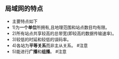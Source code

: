 ## 局域网的特点
- 主要特点如下
- 1)为**一个单位**所拥有,且地理范围和站点数目均有限。
- 2)所有站点共享较高的总带宽(即较高的数据传输速率)。
- 3)较低的时延和较低的误码率。
- 4)各站为**平等关系**而非主从关系。 #注意
- 5)能进行**广播**和**组播**。 #注意